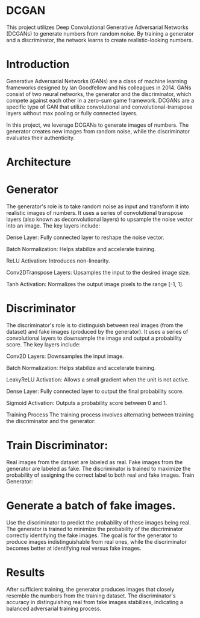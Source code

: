 # DCGAN

This project utilizes Deep Convolutional Generative Adversarial Networks (DCGANs) to generate numbers from random noise. By training a generator and a discriminator, the network learns to create realistic-looking numbers.


# Introduction
Generative Adversarial Networks (GANs) are a class of machine learning frameworks designed by Ian Goodfellow and his colleagues in 2014. GANs consist of two neural networks, the generator and the discriminator, which compete against each other in a zero-sum game framework. DCGANs are a specific type of GAN that utilize convolutional and convolutional-transpose layers without max pooling or fully connected layers.

In this project, we leverage DCGANs to generate images of numbers. The generator creates new images from random noise, while the discriminator evaluates their authenticity.

# Architecture

# Generator
The generator's role is to take random noise as input and transform it into realistic images of numbers. It uses a series of convolutional transpose layers (also known as deconvolutional layers) to upsample the noise vector into an image. The key layers include:

Dense Layer: Fully connected layer to reshape the noise vector.

Batch Normalization: Helps stabilize and accelerate training.

ReLU Activation: Introduces non-linearity.

Conv2DTranspose Layers: Upsamples the input to the desired image size.

Tanh Activation: Normalizes the output image pixels to the range [-1, 1].

# Discriminator
The discriminator's role is to distinguish between real images (from the dataset) and fake images (produced by the generator). It uses a series of convolutional layers to downsample the image and output a probability score. The key layers include:

Conv2D Layers: Downsamples the input image.

Batch Normalization: Helps stabilize and accelerate training.

LeakyReLU Activation: Allows a small gradient when the unit is not active.

Dense Layer: Fully connected layer to output the final probability score.

Sigmoid Activation: Outputs a probability score between 0 and 1.

Training Process
The training process involves alternating between training the discriminator and the generator:

# Train Discriminator:

Real images from the dataset are labeled as real.
Fake images from the generator are labeled as fake.
The discriminator is trained to maximize the probability of assigning the correct label to both real and fake images.
Train Generator:

# Generate a batch of fake images.
Use the discriminator to predict the probability of these images being real.
The generator is trained to minimize the probability of the discriminator correctly identifying the fake images.
The goal is for the generator to produce images indistinguishable from real ones, while the discriminator becomes better at identifying real versus fake images.

# Results
After sufficient training, the generator produces images that closely resemble the numbers from the training dataset. The discriminator's accuracy in distinguishing real from fake images stabilizes, indicating a balanced adversarial training process.
